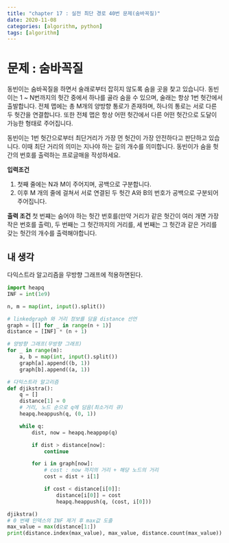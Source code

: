 ```yaml
---
title: "chapter 17 : 실전 최단 경로 40번 문제(숨바꼭질)"
date: 2020-11-08
categories: [algorithm, python]
tags: [algorithm]
---
```

# 문제 : 숨바꼭질
동빈이는 숨바꼭질을 하면서 술래로부터 잡히지 않도록 숨을 곳을 찾고 있습니다. 동빈이는 1 ~ N번까지의 헛간 중에서 하나를 골라 숨을 수 있으며, 술래는 항상 1번 헛간에서 출발합니다. 전체 맵에는 총 M개의 양방향 통로가 존재하며, 하나의 통로는 서로 다른 두 헛간을 연결합니다. 또한 전체 맵은 항상 어떤 헛간에서 다른 어떤 헛간으로 도달이 가능한 형태로 주어집니다.

동빈이는 1번 헛간으로부터 최단거리가 가장 먼 헛간이 가장 안전하다고 판단하고 있습니다. 이때 최단 거리의 의미는 지나야 하는 길의 개수를 의미합니다. 동빈이가 숨을 헛간의 번호를 출력하는 프로글매을 작성하세요.

**입력조건**
1. 첫째 줄에는 N과 M이 주어지며, 공백으로 구분합니다.
2. 이후 M 개의 줄에 걸쳐서 서로 연결된 두 헛간 A와 B의 번호가 공백으로 구분되어 주어집니다.

**출력 조건**
첫 번쨰는 숨어야 하는 헛간 번호를(만약 거리가 같은 헛간이 여러 개면 가장 작은 번호를 출력), 두 번째는 그 헛간까지의 거리를, 세 번째는 그 헛간과 같은 거리를 갖는 헛간의 개수를 출력해야합니다.

## 내 생각
다익스트라 알고리즘을 무방향 그래프에 적용하면된다.

```python
import heapq
INF = int(1e9)

n, m = map(int, input().split())

# linkedgraph 와 거리 정보를 담을 distance 선언
graph = [[] for _ in range(n + 1)]
distance = [INF] * (n + 1)

# 양방향 그래프(무방향 그래프)
for _ in range(m):
    a, b = map(int, input().split())
    graph[a].append((b, 1))
    graph[b].append((a, 1))

# 다익스트라 알고리즘
def djikstra():
    q = []
    distance[1] = 0
    # 거리, 노드 순으로 q에 담음(최소거리 큐)
    heapq.heappush(q, (0, 1))

    while q:
        dist, now = heapq.heappop(q)

        if dist > distance[now]:
            continue

        for i in graph[now]:
            # cost : now 까지의 거리 + 해당 노드의 거리
            cost = dist + i[1]

            if cost < distance[i[0]]:
                distance[i[0]] = cost
                heapq.heappush(q, (cost, i[0]))

djikstra()
# 0 번쨰 인덱스의 INF 제거 후 max값 도출
max_value = max(distance[1:])
print(distance.index(max_value), max_value, distance.count(max_value))
```
